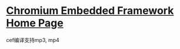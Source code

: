 [Chromium Embedded Framework Home Page](https://bitbucket.org/chromiumembedded/cef/wiki/Home)
====

cef编译支持mp3, mp4